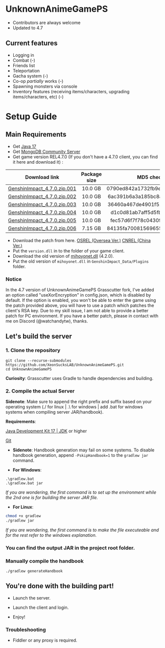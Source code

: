 # UnknownAnimeGamePS
- Contributors are always welcome
- Updated to 4.7

## Current features

* Logging in
* Combat (-)
* Friends list
* Teleportation
* Gacha system (-)
* Co-op *partially* works (-)
* Spawning monsters via console
* Inventory features (receiving items/characters, upgrading items/characters, etc) (-)

# Setup Guide

## Main Requirements

- Get [Java 17](https://www.oracle.com/java/technologies/javase/jdk17-archive-downloads.html)
- Get [MongoDB Community Server](https://www.mongodb.com/try/download/community)
- Get game version REL4.7.0 (If you don't have a 4.7.0 client, you can find it here and download it) :


| Download link | Package size | MD5 checksum |
| :---: | :---: | :---: |
| [GenshinImpact_4.7.0.zip.001](https://autopatchhk.yuanshen.com/client_app/download/pc_zip/20240524181522_P7n5afVhY8WeoVZb/GenshinImpact_4.7.0.zip.001) | 10.0 GB | 0790ed842a1732fb9e5530a826828440 |
| [GenshinImpact_4.7.0.zip.002](https://autopatchhk.yuanshen.com/client_app/download/pc_zip/20240524181522_P7n5afVhY8WeoVZb/GenshinImpact_4.7.0.zip.002) | 10.0 GB | 6ac391b6a3a185bc8ab1e431f67ecd25 |
| [GenshinImpact_4.7.0.zip.003](https://autopatchhk.yuanshen.com/client_app/download/pc_zip/20240524181522_P7n5afVhY8WeoVZb/GenshinImpact_4.7.0.zip.003) | 10.0 GB | 36460a467de4901f517f8ed9be6b877c |
| [GenshinImpact_4.7.0.zip.004](https://autopatchhk.yuanshen.com/client_app/download/pc_zip/20240524181522_P7n5afVhY8WeoVZb/GenshinImpact_4.7.0.zip.004) | 10.0 GB | d1c0d81ab7aff5d5fb490cff20b9b87f |
| [GenshinImpact_4.7.0.zip.005](https://autopatchhk.yuanshen.com/client_app/download/pc_zip/20240524181522_P7n5afVhY8WeoVZb/GenshinImpact_4.7.0.zip.005) | 10.0 GB | fec57d6f7f78c04309f16dfc2207cd6f |
| [GenshinImpact_4.7.0.zip.006](https://autopatchhk.yuanshen.com/client_app/download/pc_zip/20240524181522_P7n5afVhY8WeoVZb/GenshinImpact_4.7.0.zip.006) | 7.15 GB | 84135fa7008156965514a6ec99c55c66 |


- Download the patch from here. [OSREL (Oversea Ver.)](https://watchandy.me/version.dll) [CNREL (China Ver.)](https://watchandy.me/cn/version.dll)
- Put the `version.dll` in to the folder of your game client.
- Download the old version of [mihoyonet.dll](https://autopatchhk.yuanshen.com/client_app/download/pc_zip/20231030132335_iOEfPMcbrXpiA8Ca/ScatteredFiles/GenshinImpact_Data/Plugins/mihoyonet.dll) (4.2.0).
- Put the old version of `mihoyonet.dll` in `GenshinImpact_Data/Plugins` folder.

### Notice

In the 4.7 version of UnknownAnimeGamePS Grasscutter fork, I've added an option called "useXorEncryption" in config.json, which is disabled by default. If the option is enabled, you won't be able to enter the game using the patch provided above, you will have to use a patch which patches the client's RSA key. Due to my skill issue, I am not able to provide a better patch for PC environment. If you have a better patch, please in contact with me on Discord (@watchandytw), thanks.

## Let's build the server

### 1. Clone the repository

```shell
git clone --recurse-submodules https://github.com/XeonSucksLAB/UnknownAnimeGamePS.git
cd UnknownAnimeGamePS
```

**Curiosity**: Grasscutter uses Gradle to handle dependencies and building.

### 2. Compile the actual Server

**Sidenote**: Make sure to append the right prefix and suffix based on your operating system (./ for linux | .\ for windows | add .bat for windows systems when compiling server JAR/handbook).

**Requirements**:

[Java Development Kit 17 | JDK](https://oracle.com/java/technologies/javase/jdk17-archive-downloads.html) or higher

[Git](https://git-scm.com/downloads)

- **Sidenote**: Handbook generation may fail on some systems. To disable handbook generation, append `-PskipHandbook=1` to the `gradlew jar` command.

- **For Windows**:
```shell
.\gradlew.bat
.\gradlew.bat jar
```
*If you are wondering, the first command is to set up the environment while the 2nd one is for building the server JAR file.*

- **For Linux**:
```bash
chmod +x gradlew
./gradlew jar
```
*If you are wondering, the first command is to make the file executeable and for the rest refer to the windows explanation.*

### You can find the output JAR in the project root folder.

### Manually compile the handbook
```shell
./gradlew generateHandbook
```


## You're done with the building part!

- Launch the server.
- Launch the client and login.

- Enjoy!

### Troubleshooting
- Fiddler or any proxy is required.

